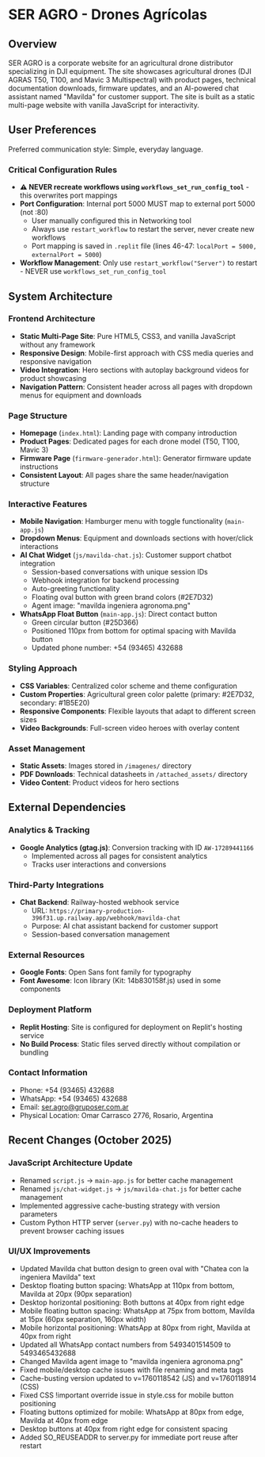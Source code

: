 # SER AGRO - Drones Agrícolas

## Overview

SER AGRO is a corporate website for an agricultural drone distributor specializing in DJI equipment. The site showcases agricultural drones (DJI AGRAS T50, T100, and Mavic 3 Multispectral) with product pages, technical documentation downloads, firmware updates, and an AI-powered chat assistant named "Mavilda" for customer support. The site is built as a static multi-page website with vanilla JavaScript for interactivity.

## User Preferences

Preferred communication style: Simple, everyday language.

### Critical Configuration Rules
- **⚠️ NEVER recreate workflows using `workflows_set_run_config_tool`** - this overwrites port mappings
- **Port Configuration**: Internal port 5000 MUST map to external port 5000 (not :80)
  - User manually configured this in Networking tool
  - Always use `restart_workflow` to restart the server, never create new workflows
  - Port mapping is saved in `.replit` file (lines 46-47: `localPort = 5000, externalPort = 5000`)
- **Workflow Management**: Only use `restart_workflow("Server")` to restart - NEVER use `workflows_set_run_config_tool`

## System Architecture

### Frontend Architecture
- **Static Multi-Page Site**: Pure HTML5, CSS3, and vanilla JavaScript without any framework
- **Responsive Design**: Mobile-first approach with CSS media queries and responsive navigation
- **Video Integration**: Hero sections with autoplay background videos for product showcasing
- **Navigation Pattern**: Consistent header across all pages with dropdown menus for equipment and downloads

### Page Structure
- **Homepage** (`index.html`): Landing page with company introduction
- **Product Pages**: Dedicated pages for each drone model (T50, T100, Mavic 3)
- **Firmware Page** (`firmware-generador.html`): Generator firmware update instructions
- **Consistent Layout**: All pages share the same header/navigation structure

### Interactive Features
- **Mobile Navigation**: Hamburger menu with toggle functionality (`main-app.js`)
- **Dropdown Menus**: Equipment and downloads sections with hover/click interactions
- **AI Chat Widget** (`js/mavilda-chat.js`): Customer support chatbot integration
  - Session-based conversations with unique session IDs
  - Webhook integration for backend processing
  - Auto-greeting functionality
  - Floating oval button with green brand colors (#2E7D32)
  - Agent image: "mavilda ingeniera agronoma.png"
- **WhatsApp Float Button** (`main-app.js`): Direct contact button
  - Green circular button (#25D366)
  - Positioned 110px from bottom for optimal spacing with Mavilda button
  - Updated phone number: +54 (93465) 432688

### Styling Approach
- **CSS Variables**: Centralized color scheme and theme configuration
- **Custom Properties**: Agricultural green color palette (primary: #2E7D32, secondary: #1B5E20)
- **Responsive Components**: Flexible layouts that adapt to different screen sizes
- **Video Backgrounds**: Full-screen video heroes with overlay content

### Asset Management
- **Static Assets**: Images stored in `/imagenes/` directory
- **PDF Downloads**: Technical datasheets in `/attached_assets/` directory
- **Video Content**: Product videos for hero sections

## External Dependencies

### Analytics & Tracking
- **Google Analytics (gtag.js)**: Conversion tracking with ID `AW-17289441166`
  - Implemented across all pages for consistent analytics
  - Tracks user interactions and conversions

### Third-Party Integrations
- **Chat Backend**: Railway-hosted webhook service
  - URL: `https://primary-production-396f31.up.railway.app/webhook/mavilda-chat`
  - Purpose: AI chat assistant backend for customer support
  - Session-based conversation management

### External Resources
- **Google Fonts**: Open Sans font family for typography
- **Font Awesome**: Icon library (Kit: 14b830158f.js) used in some components

### Deployment Platform
- **Replit Hosting**: Site is configured for deployment on Replit's hosting service
- **No Build Process**: Static files served directly without compilation or bundling

### Contact Information
- Phone: +54 (93465) 432688
- WhatsApp: +54 (93465) 432688
- Email: ser.agro@gruposer.com.ar
- Physical Location: Omar Carrasco 2776, Rosario, Argentina

## Recent Changes (October 2025)

### JavaScript Architecture Update
- Renamed `script.js` → `main-app.js` for better cache management
- Renamed `js/chat-widget.js` → `js/mavilda-chat.js` for better cache management
- Implemented aggressive cache-busting strategy with version parameters
- Custom Python HTTP server (`server.py`) with no-cache headers to prevent browser caching issues

### UI/UX Improvements
- Updated Mavilda chat button design to green oval with "Chatea con la ingeniera Mavilda" text
- Desktop floating button spacing: WhatsApp at 110px from bottom, Mavilda at 20px (90px separation)
- Desktop horizontal positioning: Both buttons at 40px from right edge
- Mobile floating button spacing: WhatsApp at 75px from bottom, Mavilda at 15px (60px separation, 160px width)
- Mobile horizontal positioning: WhatsApp at 80px from right, Mavilda at 40px from right
- Updated all WhatsApp contact numbers from 5493401514509 to 5493465432688
- Changed Mavilda agent image to "mavilda ingeniera agronoma.png"
- Fixed mobile/desktop cache issues with file renaming and meta tags
- Cache-busting version updated to v=1760118542 (JS) and v=1760118914 (CSS)
- Fixed CSS !important override issue in style.css for mobile button positioning
- Floating buttons optimized for mobile: WhatsApp at 80px from edge, Mavilda at 40px from edge
- Desktop buttons at 40px from right edge for consistent spacing
- Added SO_REUSEADDR to server.py for immediate port reuse after restart